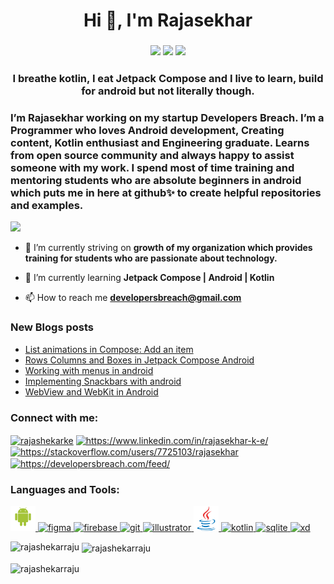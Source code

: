 <h1 align="center">Hi 👋, I'm Rajasekhar</h1>
<h3 align="center"><img src="https://img.shields.io/badge/Android-3DDC84?style=for-the-badge&logo=android&logoColor=white" /> <img src="https://img.shields.io/badge/Kotlin-0095D5?&style=for-the-badge&logo=kotlin&logoColor=white" /> <img src="https://img.shields.io/badge/java-%23ED8B00.svg?style=for-the-badge&logo=java&logoColor=white" />
<h3 align="center">I breathe kotlin, I eat Jetpack Compose and I live to learn, build for android but not literally though.</h3>

### I’m Rajasekhar working on my startup Developers Breach. I’m a Programmer who loves Android development, Creating content, Kotlin enthusiast and Engineering graduate. Learns from open source community and always happy to assist someone with my work. I spend most of time training and mentoring students who are absolute beginners in android which puts me in here at github:sparkles: to create helpful repositories and examples.

![](https://komarev.com/ghpvc/?username=RajashekarRaju)

<!--
<p align="left"> <a href="https://github.com/ryo-ma/github-profile-trophy"><img src="https://github-profile-trophy.vercel.app/?username=rajashekarraju" alt="rajashekarraju" /></a> </p>
<p align="left"> <a href="https://twitter.com/rajashekarke" target="blank"><img src="https://img.shields.io/twitter/follow/rajashekarke?logo=twitter&style=for-the-badge" alt="rajashekarke" /></a> </p>
-->

- 🔭 I’m currently striving on **growth of my organization which provides training for students who are passionate about technology.**

- 🌱 I’m currently learning **Jetpack Compose | Android | Kotlin**

- 📫 How to reach me **developersbreach@gmail.com**

### New Blogs posts
<!-- BLOG-POST-LIST:START -->
- [List animations in Compose: Add an item](https://developersbreach.com/add-item-animation-compose/)
- [Rows Columns and Boxes in Jetpack Compose Android](https://developersbreach.com/basic-rows-columns-compose/)
- [Working with menus in android](https://developersbreach.com/menus-in-android/)
- [Implementing Snackbars with android](https://developersbreach.com/snackbars-with-android/)
- [WebView and WebKit in Android](https://developersbreach.com/webview-and-webkit-in-android/)
<!-- BLOG-POST-LIST:END -->

<h3 align="left">Connect with me:</h3>
<p align="left">
<a href="https://twitter.com/rajashekarke" target="blank"><img align="center" src="https://cdn.jsdelivr.net/npm/simple-icons@v3/icons/twitter.svg" alt="rajashekarke" height="30" width="40" /></a>
<a href="https://www.linkedin.com/in/rajasekhar-k-e/" target="blank"><img align="center" src="https://cdn.jsdelivr.net/npm/simple-icons@v3/icons/linkedin.svg" alt="https://www.linkedin.com/in/rajasekhar-k-e/" height="30" width="40" /></a>
<a href="https://stackoverflow.com/users/7725103/rajasekhar" target="blank"><img align="center" src="https://cdn.jsdelivr.net/npm/simple-icons@v3/icons/stackoverflow.svg" alt="https://stackoverflow.com/users/7725103/rajasekhar" height="30" width="40" /></a>
<a href="https://developersbreach.com/feed/" target="blank"><img align="center" src="https://developersbreach.com/wp-content/uploads/2021/05/cropped-company-logo-low-e1620530924648.png" alt="https://developersbreach.com/feed/" height="30" width="30" /></a>
</p>

<h3 align="left">Languages and Tools:</h3>
<p align="left"> <a href="https://developer.android.com" target="_blank"> <img src="https://raw.githubusercontent.com/devicons/devicon/master/icons/android/android-original-wordmark.svg" alt="android" width="40" height="40"/> </a> <a href="https://www.figma.com/" target="_blank"> <img src="https://www.vectorlogo.zone/logos/figma/figma-icon.svg" alt="figma" width="40" height="40"/> </a> <a href="https://firebase.google.com/" target="_blank"> <img src="https://www.vectorlogo.zone/logos/firebase/firebase-icon.svg" alt="firebase" width="40" height="40"/> </a> <a href="https://git-scm.com/" target="_blank"> <img src="https://www.vectorlogo.zone/logos/git-scm/git-scm-icon.svg" alt="git" width="40" height="40"/> </a> <a href="https://www.adobe.com/in/products/illustrator.html" target="_blank"> <img src="https://www.vectorlogo.zone/logos/adobe_illustrator/adobe_illustrator-icon.svg" alt="illustrator" width="40" height="40"/> </a> <a href="https://www.java.com" target="_blank"> <img src="https://raw.githubusercontent.com/devicons/devicon/master/icons/java/java-original.svg" alt="java" width="40" height="40"/> </a> <a href="https://kotlinlang.org" target="_blank"> <img src="https://www.vectorlogo.zone/logos/kotlinlang/kotlinlang-icon.svg" alt="kotlin" width="40" height="40"/> </a> <a href="https://www.sqlite.org/" target="_blank"> <img src="https://www.vectorlogo.zone/logos/sqlite/sqlite-icon.svg" alt="sqlite" width="40" height="40"/> </a> <a href="https://www.adobe.com/products/xd.html" target="_blank"> <img src="https://cdn.worldvectorlogo.com/logos/adobe-xd.svg" alt="xd" width="40" height="40"/> </a> </p>

<p><img align="left" src="https://github-readme-stats.vercel.app/api/top-langs?username=rajashekarraju&show_icons=true&locale=en&layout=compact" alt="rajashekarraju" /></p>

<p>&nbsp;<img align="center" src="https://github-readme-stats.vercel.app/api?username=rajashekarraju&show_icons=true&locale=en" alt="rajashekarraju" /></p>

<p><img align="center" src="https://github-readme-streak-stats.herokuapp.com/?user=rajashekarraju&" alt="rajashekarraju" /></p>
